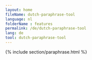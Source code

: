 ```yaml
---
layout: home
fileName: dutch-paraphrase-tool
language: nl
folderName : features
permalink: /de/dutch-paraphrase-tool
lang: de
tool: dutch-paraphrase-tool
---
```

{% include section/paraphrase.html %}